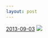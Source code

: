```yaml
---
layout: post
---
```


<p>
  <time><a href="/40">2013-09-03</a></time>
  <a href="/40"><img src="{{ site.assets_url }}/40-640.jpg" srcset="{{ site.assets_url }}/40-1280.jpg 1280w, {{ site.assets_url }}/40-960.jpg 960w, {{ site.assets_url }}/40-640.jpg 640w, {{ site.assets_url }}/40-320.jpg 320w" sizes="(min-width: 700px) 50vw, calc(100vw - 2rem)" /></a>
</p>
